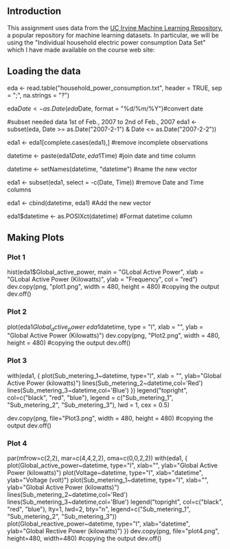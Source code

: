 ## Introduction

This assignment uses data from
the <a href="http://archive.ics.uci.edu/ml/">UC Irvine Machine
Learning Repository</a>, a popular repository for machine learning
datasets. In particular, we will be using the "Individual household
electric power consumption Data Set" which I have made available on
the course web site:

## Loading the data
eda <- read.table("household_power_consumption.txt", header = TRUE, sep = ";", na.strings = "?")

eda$Date <- as.Date(eda$Date, format = "%d/%m/%Y")#convert date

#subset needed data 1st of Feb., 2007 to 2nd of Feb., 2007
eda1 <- subset(eda, Date >= as.Date("2007-2-1") & Date <= as.Date("2007-2-2"))

eda1 <- eda1[complete.cases(eda1),] #remove incomplete observations

datetime <- paste(eda1$Date, eda1$Time) #join date and time column

datetime <- setNames(datetime, "datetime") #name the new vector

eda1 <- subset(eda1, select = -c(Date, Time)) #remove Date and Time columns

eda1 <- cbind(datetime, eda1) #Add the new vector

eda1$datetime <- as.POSIXct(datetime) #Format datetime column


## Making Plots
### Plot 1
hist(eda1$Global_active_power, main = "GLobal Active Power", xlab = "GLobal Active Power (Kilowatts)",
     ylab = "Frequency", col = "red")
dev.copy(png, "plot1.png", width = 480, height = 480) #copying the output
dev.off()

### Plot 2
plot(eda1$Global_active_power ~ eda1$datetime, type = "l", xlab = "", 
     ylab = "Global Active Power (Kilowatts)")
dev.copy(png, "Plot2.png", width = 480, height = 480) #copying the output
dev.off()

### Plot 3
with(eda1, {
  plot(Sub_metering_1~datetime, type="l",
       xlab = "", ylab="Global Active Power (kilowatts)")
  lines(Sub_metering_2~datetime,col='Red')
  lines(Sub_metering_3~datetime,col='Blue')
})
legend("topright", col=c("black", "red", "blue"), 
       legend = c("Sub_metering_1", "Sub_metering_2", "Sub_metering_3"), lwd = 1, cex = 0.5)

dev.copy(png, file="Plot3.png", width = 480, height = 480) #copying the output
dev.off()

### Plot 4
par(mfrow=c(2,2), mar=c(4,4,2,2), oma=c(0,0,2,2))
with(eda1, {
  plot(Global_active_power~datetime, type="l", 
       xlab="", ylab="Global Active Power (kilowatts)")
  plot(Voltage~datetime, type="l", 
       xlab="datetime", ylab="Voltage (volt)")
  plot(Sub_metering_1~datetime, type="l", 
       xlab="", ylab="Global Active Power (kilowatts)")
  lines(Sub_metering_2~datetime,col='Red')
  lines(Sub_metering_3~datetime,col='Blue')
  legend("topright", col=c("black", "red", "blue"), lty=1, lwd=2, bty="n",
         legend=c("Sub_metering_1", "Sub_metering_2", "Sub_metering_3"))
  plot(Global_reactive_power~datetime, type="l", 
       xlab="datetime", ylab="Global Rective Power (kilowatts)")
})
dev.copy(png, file="plot4.png", height=480, width=480) #copying the output
dev.off()

